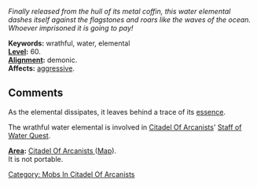 *Finally released from the hull of its metal coffin, this water
elemental dashes itself against the flagstones and roars like the waves
of the ocean. Whoever imprisoned it is going to pay!*

**Keywords:** wrathful, water, elemental  
**[Level](Level "wikilink"):** 60.  
**[Alignment](Alignment "wikilink"):** demonic.  
**Affects:** [ aggressive](Aggressive "wikilink").  

## Comments

As the elemental dissipates, it leaves behind a trace of its [
essence](Water_Essence "wikilink").

The wrathful water elemental is involved in [Citadel Of
Arcanists](:Category:_Citadel_Of_Arcanists "wikilink")' [Staff of Water
Quest](Staff_Of_Water_Quest "wikilink").

**[Area](:Category:_Areas "wikilink"):** [Citadel Of Arcanists
](:Category:_Citadel_Of_Arcanists "wikilink")
([Map](Citadel_Of_Arcanists_Map "wikilink")).  
It is not portable.

[Category: Mobs In Citadel Of
Arcanists](Category:_Mobs_In_Citadel_Of_Arcanists "wikilink")
